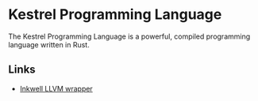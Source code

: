 # Kestrel Programming Language
The Kestrel Programming Language is a powerful, compiled programming language written in Rust.

## Links
- [Inkwell LLVM wrapper](https://github.com/TheDan64/inkwell)
